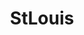 ---
title: StLouis
crosslinks:
- youtubefactsbot
- autotldr
- livven
- u_imguralbumbot
- xkcd
- autourbanbot
- stlouisblues
- StLouisCirclejerk
- youtubot
- Rolla
- kansascity
- iamverysmart
- bestof
- botpopularitybot
- AskHistorians
- HistoryPorn
- pics
- Austin
- anti_gif_bot
- asianamerican
---